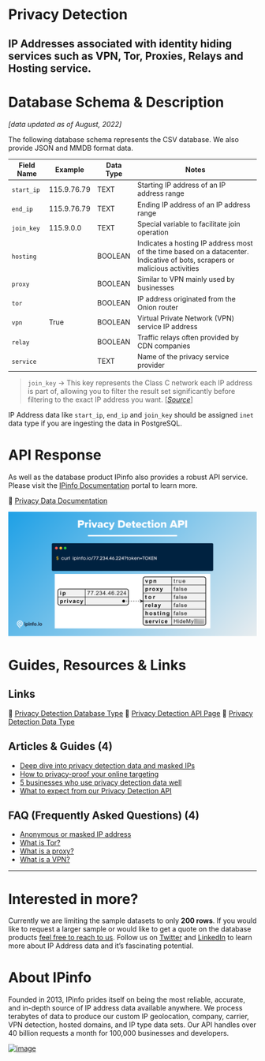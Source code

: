 # Privacy Detection

## IP Addresses associated with identity hiding services such as VPN, Tor, Proxies, Relays and Hosting service.

# Database Schema & Description

*[data updated as of August, 2022]*

The following database schema represents the CSV database. We also provide JSON and MMDB format data.

| Field Name | Example | Data Type | Notes |
| --- | --- | --- | --- |
| `start_ip` | 115.9.76.79 | TEXT | Starting IP address of an IP address range |
| `end_ip` | 115.9.76.79 | TEXT | Ending IP address of an IP address range |
| `join_key` | 115.9.0.0 | TEXT | Special variable to facilitate join operation |
| `hosting` |  | BOOLEAN | Indicates a hosting IP address most of the time based on a datacenter. Indicative of bots, scrapers or malicious activities |
| `proxy` |  | BOOLEAN | Similar to VPN mainly used by businesses |
| `tor` |  | BOOLEAN | IP address originated from the Onion router |
| `vpn` | True | BOOLEAN | Virtual Private Network (VPN) service IP address |
| `relay` |  | BOOLEAN | Traffic relays often provided by CDN companies |
| `service` |  | TEXT | Name of the privacy service provider |

> `join_key` → This key represents the Class C network each IP address is part of, allowing you to filter the result set significantly before filtering to the exact IP address you want. [[*Source*](https://ipinfo.io/blog/ingesting-ipinfo-geolocation-data-with-postgresql-13/)]
> 

IP Address data like `start_ip`, `end_ip` and `join_key` should be assigned `inet` data type if you are ingesting the data in PostgreSQL.

# API Response

As well as the database product IPinfo also provides a robust API service. Please visit the [IPinfo Documentation](https://ipinfo.io/developers) portal to learn more.

🔗 [Privacy Data Documentation](https://ipinfo.io/developers/data-types#privacy-data)

![privacy detection api response.png](../assets/privacy_detection_api_response.png)

# Guides, Resources & Links

## Links

🔗 [Privacy Detection Database Type](https://ipinfo.io/products/anonymous-ip-database)
🔗 [Privacy Detection API Page](https://ipinfo.io/products/proxy-vpn-detection-api)
🔗 [Privacy Detection Data Type](https://ipinfo.io/developers/data-types#privacy-data)

## Articles & Guides (4)

- [Deep dive into privacy detection data and masked IPs](https://ipinfo.io/blog/deep-dive-into-privacy-detection-data-and-masked-ips/)
- [How to privacy-proof your online targeting](https://ipinfo.io/blog/privacy-adtech-online-targeting/)
- [5 businesses who use privacy detection data well](https://ipinfo.io/blog/using-privacy-detection-data/)
- [What to expect from our Privacy Detection API](https://ipinfo.io/blog/what-to-expect-from-our-privacy-detection-api/)

## FAQ (Frequently Asked Questions) (4)

- [Anonymous or masked IP address](https://ipinfo.io/faq/article/83-anonymous-or-masked-ip-address)
- [What is Tor?](https://ipinfo.io/faq/article/81-what-is-tor)
- [What is a proxy?](https://ipinfo.io/faq/article/82-what-is-proxy)
- [What is a VPN?](https://ipinfo.io/faq/article/80-what-is-vpn)

---

# Interested in more?

Currently we are limiting the sample datasets to only **200 rows**. If you would like to request a larger sample or would like to get a quote on the database products [feel free to reach to us](https://ipinfo.io/products/ip-database-download#request_form). Follow us on [Twitter](https://twitter.com/ipinfoio) and [LinkedIn](https://www.linkedin.com/company/ipinfo/) to learn more about IP Address data and it’s fascinating potential.

# About IPinfo

Founded in 2013, IPinfo prides itself on being the most reliable, accurate, and in-depth source of IP address data available anywhere. We process terabytes of data to produce our custom IP geolocation, company, carrier, VPN detection, hosted domains, and IP type data sets. Our API handles over 40 billion requests a month for 100,000 businesses and developers.

[![image](https://avatars3.githubusercontent.com/u/15721521?s=128&u=7bb7dde5c4991335fb234e68a30971944abc6bf3&v=4)](https://ipinfo.io/)